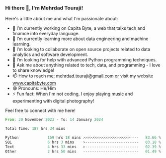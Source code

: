 ### Hi there 👋, I'm Mehrdad Touraji!


Here's a little about me and what I'm passionate about:

- 🔭 I’m currently working on Capita Byte, a web that talks tech and finamce into everyday language.
- 🌱 I’m currently learning more about data engineering and machine learning.
- 👯 I’m looking to collaborate on open source projects related to data analytics and software development.
- 🤔 I’m looking for help with advanced Python programming techniques.
- 💬 Ask me about anything related to tech, data, and programming - I love to share knowledge!
- 📫 How to reach me: mehrdad.touraji@gmail.com or visit my website www.capitabyte.com
- 😄 Pronouns: He/Him
- ⚡ Fun fact: When I'm not coding, I enjoy playing music and experimenting with digital photography!

Feel free to connect with me here!


<!--START_SECTION:waka-->

```rust
From: 20 November 2023 - To: 14 January 2024

Total Time: 187 hrs 34 mins

Python             159 hrs 18 mins >>>>>>>>>>>>>>>>>>>>>----   83.66 %
SQL                6 hrs 3 mins    >------------------------   03.18 %
Text               4 hrs 33 mins   >------------------------   02.39 %
Other              2 hrs 50 mins   -------------------------   01.49 %
```

<!--END_SECTION:waka-->
